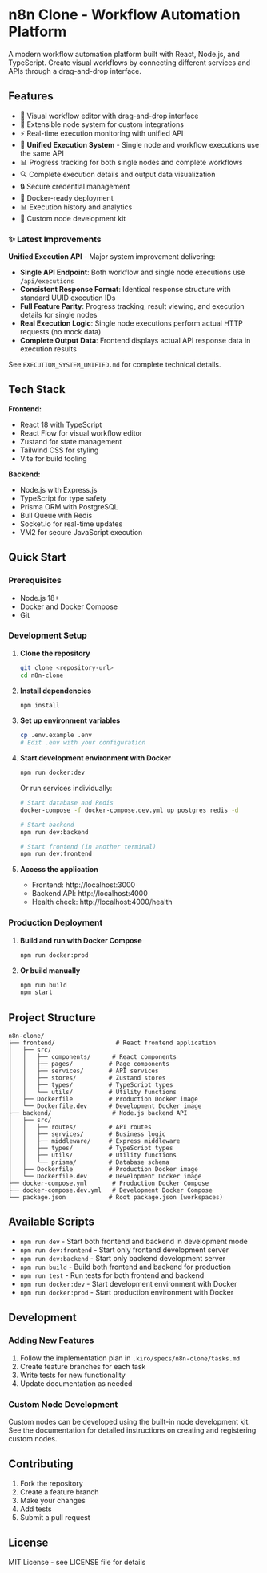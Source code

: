 # n8n Clone - Workflow Automation Platform

A modern workflow automation platform built with React, Node.js, and TypeScript. Create visual workflows by connecting different services and APIs through a drag-and-drop interface.

## Features

- 🎨 Visual workflow editor with drag-and-drop interface
- 🔧 Extensible node system for custom integrations
- ⚡ Real-time execution monitoring with unified API
- 🎯 **Unified Execution System** - Single node and workflow executions use the same API
- 📊 Progress tracking for both single nodes and complete workflows
- 🔍 Complete execution details and output data visualization
- 🔒 Secure credential management
- 🐳 Docker-ready deployment
- 📊 Execution history and analytics
- 🔌 Custom node development kit

### ✨ Latest Improvements

**Unified Execution API** - Major system improvement delivering:

- **Single API Endpoint**: Both workflow and single node executions use `/api/executions`
- **Consistent Response Format**: Identical response structure with standard UUID execution IDs
- **Full Feature Parity**: Progress tracking, result viewing, and execution details for single nodes
- **Real Execution Logic**: Single node executions perform actual HTTP requests (no mock data)
- **Complete Output Data**: Frontend displays actual API response data in execution results

See `EXECUTION_SYSTEM_UNIFIED.md` for complete technical details.

## Tech Stack

**Frontend:**

- React 18 with TypeScript
- React Flow for visual workflow editor
- Zustand for state management
- Tailwind CSS for styling
- Vite for build tooling

**Backend:**

- Node.js with Express.js
- TypeScript for type safety
- Prisma ORM with PostgreSQL
- Bull Queue with Redis
- Socket.io for real-time updates
- VM2 for secure JavaScript execution

## Quick Start

### Prerequisites

- Node.js 18+
- Docker and Docker Compose
- Git

### Development Setup

1. **Clone the repository**

   ```bash
   git clone <repository-url>
   cd n8n-clone
   ```

2. **Install dependencies**

   ```bash
   npm install
   ```

3. **Set up environment variables**

   ```bash
   cp .env.example .env
   # Edit .env with your configuration
   ```

4. **Start development environment with Docker**

   ```bash
   npm run docker:dev
   ```

   Or run services individually:

   ```bash
   # Start database and Redis
   docker-compose -f docker-compose.dev.yml up postgres redis -d

   # Start backend
   npm run dev:backend

   # Start frontend (in another terminal)
   npm run dev:frontend
   ```

5. **Access the application**
   - Frontend: http://localhost:3000
   - Backend API: http://localhost:4000
   - Health check: http://localhost:4000/health

### Production Deployment

1. **Build and run with Docker Compose**

   ```bash
   npm run docker:prod
   ```

2. **Or build manually**
   ```bash
   npm run build
   npm start
   ```

## Project Structure

```
n8n-clone/
├── frontend/                 # React frontend application
│   ├── src/
│   │   ├── components/      # React components
│   │   ├── pages/          # Page components
│   │   ├── services/       # API services
│   │   ├── stores/         # Zustand stores
│   │   ├── types/          # TypeScript types
│   │   └── utils/          # Utility functions
│   ├── Dockerfile          # Production Docker image
│   └── Dockerfile.dev      # Development Docker image
├── backend/                 # Node.js backend API
│   ├── src/
│   │   ├── routes/         # API routes
│   │   ├── services/       # Business logic
│   │   ├── middleware/     # Express middleware
│   │   ├── types/          # TypeScript types
│   │   ├── utils/          # Utility functions
│   │   └── prisma/         # Database schema
│   ├── Dockerfile          # Production Docker image
│   └── Dockerfile.dev      # Development Docker image
├── docker-compose.yml       # Production Docker Compose
├── docker-compose.dev.yml   # Development Docker Compose
└── package.json            # Root package.json (workspaces)
```

## Available Scripts

- `npm run dev` - Start both frontend and backend in development mode
- `npm run dev:frontend` - Start only frontend development server
- `npm run dev:backend` - Start only backend development server
- `npm run build` - Build both frontend and backend for production
- `npm run test` - Run tests for both frontend and backend
- `npm run docker:dev` - Start development environment with Docker
- `npm run docker:prod` - Start production environment with Docker

## Development

### Adding New Features

1. Follow the implementation plan in `.kiro/specs/n8n-clone/tasks.md`
2. Create feature branches for each task
3. Write tests for new functionality
4. Update documentation as needed

### Custom Node Development

Custom nodes can be developed using the built-in node development kit. See the documentation for detailed instructions on creating and registering custom nodes.

## Contributing

1. Fork the repository
2. Create a feature branch
3. Make your changes
4. Add tests
5. Submit a pull request

## License

MIT License - see LICENSE file for details
